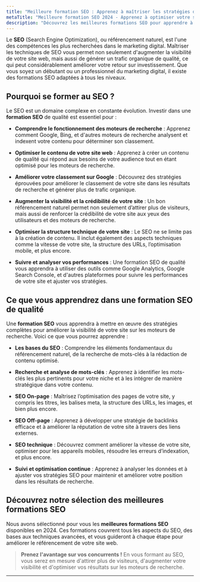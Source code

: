 ```yaml
---
title: "Meilleure formation SEO : Apprenez à maîtriser les stratégies de référencement naturel"
metaTitle: "Meilleure formation SEO 2024 - Apprenez à optimiser votre site pour les moteurs de recherche | formation-avis.eu"
description: "Découvrez les meilleures formations SEO pour apprendre à optimiser votre site web, augmenter votre visibilité et améliorer votre classement dans les moteurs de recherche."
---
```


Le **SEO** (Search Engine Optimization), ou référencement naturel, est l'une des compétences les plus recherchées dans le marketing digital. Maîtriser les techniques de SEO vous permet non seulement d'augmenter la visibilité de votre site web, mais aussi de générer un trafic organique de qualité, ce qui peut considérablement améliorer votre retour sur investissement. Que vous soyez un débutant ou un professionnel du marketing digital, il existe des formations SEO adaptées à tous les niveaux.

## Pourquoi se former au SEO ?

Le SEO est un domaine complexe en constante évolution. Investir dans une **formation SEO** de qualité est essentiel pour :

- **Comprendre le fonctionnement des moteurs de recherche** : Apprenez comment Google, Bing, et d'autres moteurs de recherche analysent et indexent votre contenu pour déterminer son classement.

- **Optimiser le contenu de votre site web** : Apprenez à créer un contenu de qualité qui répond aux besoins de votre audience tout en étant optimisé pour les moteurs de recherche.

- **Améliorer votre classement sur Google** : Découvrez des stratégies éprouvées pour améliorer le classement de votre site dans les résultats de recherche et générer plus de trafic organique.

- **Augmenter la visibilité et la crédibilité de votre site** : Un bon référencement naturel permet non seulement d’attirer plus de visiteurs, mais aussi de renforcer la crédibilité de votre site aux yeux des utilisateurs et des moteurs de recherche.

- **Optimiser la structure technique de votre site** : Le SEO ne se limite pas à la création de contenu. Il inclut également des aspects techniques comme la vitesse de votre site, la structure des URLs, l’optimisation mobile, et plus encore.

- **Suivre et analyser vos performances** : Une formation SEO de qualité vous apprendra à utiliser des outils comme Google Analytics, Google Search Console, et d'autres plateformes pour suivre les performances de votre site et ajuster vos stratégies.

## Ce que vous apprendrez dans une formation SEO de qualité

Une **formation SEO** vous apprendra à mettre en œuvre des stratégies complètes pour améliorer la visibilité de votre site sur les moteurs de recherche. Voici ce que vous pourrez apprendre :

- **Les bases du SEO** : Comprendre les éléments fondamentaux du référencement naturel, de la recherche de mots-clés à la rédaction de contenu optimisé.
  
- **Recherche et analyse de mots-clés** : Apprenez à identifier les mots-clés les plus pertinents pour votre niche et à les intégrer de manière stratégique dans votre contenu.

- **SEO On-page** : Maîtrisez l’optimisation des pages de votre site, y compris les titres, les balises meta, la structure des URLs, les images, et bien plus encore.

- **SEO Off-page** : Apprenez à développer une stratégie de backlinks efficace et à améliorer la réputation de votre site à travers des liens externes.

- **SEO technique** : Découvrez comment améliorer la vitesse de votre site, optimiser pour les appareils mobiles, résoudre les erreurs d’indexation, et plus encore.

- **Suivi et optimisation continue** : Apprenez à analyser les données et à ajuster vos stratégies SEO pour maintenir et améliorer votre position dans les résultats de recherche.

## Découvrez notre sélection des meilleures formations SEO

Nous avons sélectionné pour vous les **meilleures formations SEO** disponibles en 2024. Ces formations couvrent tous les aspects du SEO, des bases aux techniques avancées, et vous guideront à chaque étape pour améliorer le référencement de votre site web.

> **Prenez l'avantage sur vos concurrents !** En vous formant au SEO, vous serez en mesure d'attirer plus de visiteurs, d'augmenter votre visibilité et d'optimiser vos résultats sur les moteurs de recherche.

---